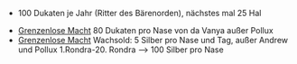 * 100 Dukaten je Jahr (Ritter des Bärenorden), nächstes mal 25 Hal
+ [Grenzenlose Macht](Geschichte.md#Grenzenlose%20Macht) 80 Dukaten pro Nase von da Vanya außer Pollux
+ [Grenzenlose Macht](Geschichte.md#Grenzenlose%20Macht) Wachsold: 5 Silber pro Nase und Tag, außer Andrew und Pollux 1.Rondra-20. Rondra --> 100 Silber pro Nase
